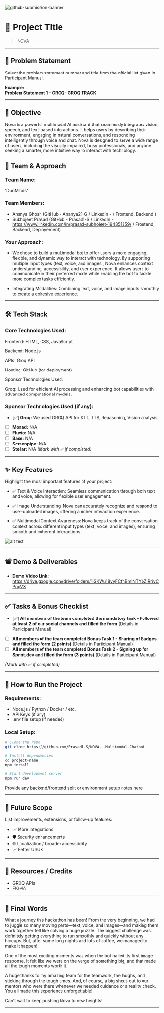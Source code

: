 ![github-submission-banner](https://github.com/user-attachments/assets/a1493b84-e4e2-456e-a791-ce35ee2bcf2f)

# 🚀 Project Title

> NOVA

---

## 📌 Problem Statement

Select the problem statement number and title from the official list given in Participant Manual.

**Example:**  
**Problem Statement 1 – GROQ- GROQ TRACK**

---

## 🎯 Objective

Nova is a powerful multimodal AI assistant that seamlessly integrates vision, speech, and text-based interactions. It helps users by describing their environment, engaging in natural conversations, and responding intelligently through voice and chat. Nova is designed to serve a wide range of users, including the visually impaired, busy professionals, and anyone seeking a smarter, more intuitive way to interact with technology.


## 🧠 Team & Approach

### Team Name:  
'DuoMinds'
### Team Members:  
- Ananya Ghosh (GitHub - Ananya21-G  / LinkedIn - / Frontend, Backend )  
- Subhojeet Prasad (GitHub - Prasad1-S / LinkedIn -https://www.linkedin.com/in/prasad-subhojeet-194351359/ / Frontend, Backend, Deployement)

### Your Approach:  
- We chose to build a multimodal bot to offer users a more engaging, flexible, and dynamic way to interact with technology. By supporting multiple input types (text, voice, and images), Nova enhances context understanding, accessibility, and user experience. It allows users to communicate in their preferred mode while enabling the bot to tackle more complex tasks efficiently.
 
- Integrating Modalities: Combining text, voice, and image inputs smoothly to create a cohesive experience.

---

## 🛠️ Tech Stack

### Core Technologies Used:
Frontend: HTML, CSS, JavaScript

Backend: Node.js

APIs: Groq API

Hosting: GitHub (for deployment)

Sponsor Technologies Used:

Groq: Used for efficient AI processing and enhancing bot capabilities with advanced computational models.


### Sponsor Technologies Used (if any):
- [✅] **Groq:**  We used GROQ API for STT, TTS, Reaasoning, Vision analysis 
- [ ] **Monad:**  N/A
- [ ] **Fluvio:** N/A 
- [ ] **Base:**  N/A 
- [ ] **Screenpipe:** N/A  
- [ ] **Stellar:** N/A
*(Mark with ✅ if completed)*
---

## ✨ Key Features

Highlight the most important features of your project:

- ✅ Text & Voice Interaction: Seamless communication through both text and voice, allowing for flexible user engagement.

- ✅ Image Understanding: Nova can accurately recognize and respond to user-uploaded images, offering a richer interaction experience.

- ✅ Multimodal Context Awareness: Nova keeps track of the conversation context across different input types (text, voice, and images), ensuring smooth and coherent interactions.

![alt text](<WhatsApp Image 2025-04-27 at 23.19.10_7407bbba.jpg>)


---

## 📽️ Demo & Deliverables

- **Demo Video Link:** https://drive.google.com/drive/folders/1iSKWu18vyFCfhBmlNTYbZlRrivCPnqVX

---

## ✅ Tasks & Bonus Checklist

- [✅] **All members of the team completed the mandatory task - Followed at least 2 of our social channels and filled the form** (Details in Participant Manual)  
- [ ] **All members of the team completed Bonus Task 1 - Sharing of Badges and filled the form (2 points)**  (Details in Participant Manual)
- [ ] **All members of the team completed Bonus Task 2 - Signing up for Sprint.dev and filled the form (3 points)**  (Details in Participant Manual)

*(Mark with ✅ if completed)*

---

## 🧪 How to Run the Project

### Requirements:
- Node.js / Python / Docker / etc.
- API Keys (if any)
- .env file setup (if needed)

### Local Setup:
```bash
# Clone the repo
git clone https://github.com/Prasad1-S/NOVA---Multimodal-Chatbot

# Install dependencies
cd project-name
npm install

# Start development server
npm run dev
```

Provide any backend/frontend split or environment setup notes here.

---

## 🧬 Future Scope

List improvements, extensions, or follow-up features:

- 📈 More integrations  
- 🛡️ Security enhancements  
- 🌐 Localization / broader accessibility  
- 📈 Better UI/UX

---

## 📎 Resources / Credits

- GROQ APIs
- FIGMA  

---

## 🏁 Final Words

What a journey this hackathon has been! From the very beginning, we had to juggle so many moving parts—text, voice, and images—and making them work together felt like solving a huge puzzle. The biggest challenge was definitely getting everything to run smoothly and quickly without any hiccups. But, after some long nights and lots of coffee, we managed to make it happen!

One of the most exciting moments was when the bot nailed its first image response. It felt like we were on the verge of something big, and that made all the tough moments worth it.

A huge thanks to my amazing team for the teamwork, the laughs, and sticking through the tough times. And, of course, a big shout-out to our mentors who were there whenever we needed guidance or a reality check. You all made this experience unforgettable!

Can’t wait to keep pushing Nova to new heights!

---
